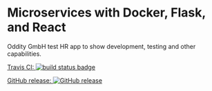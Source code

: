 # Microservices with Docker, Flask, and React

Oddity GmbH test HR app to show development, testing and other capabilities.

[Travis CI:
	![build status badge](https://travis-ci.org/EmEmGee/oddityhr.svg?branch=master)](https://travis-ci.com/EmEmGee/oddityhr)

[GitHub release:
	![GitHub release](https://img.shields.io/github/v/release/ememgee/oddityhr?include_prereleases)](https://github.com/EmEmGee/oddityhr/releases)
